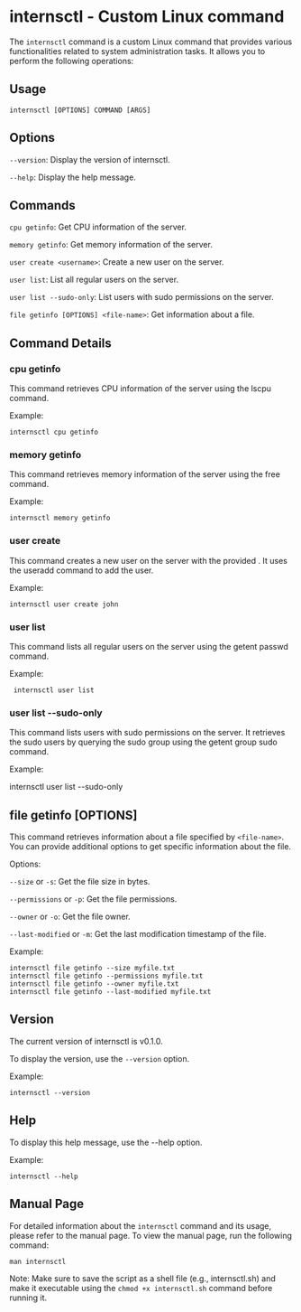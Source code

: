 # internsctl - Custom Linux command
The ` internsctl ` command is a custom Linux command that provides various functionalities related to system administration tasks. It allows you to perform the following operations:

## Usage
```internsctl [OPTIONS] COMMAND [ARGS]```
## Options
`--version`: Display the version of internsctl.


`--help`: Display the help message.
## Commands
`cpu getinfo`: Get CPU information of the server. 


`memory getinfo`: Get memory information of the server.


`user create <username>`: Create a new user on the server.


`user list`: List all regular users on the server.


`user list --sudo-only`: List users with sudo permissions on the server.


` file getinfo [OPTIONS] <file-name> `: Get information about a file.
## Command Details
### cpu getinfo
This command retrieves CPU information of the server using the lscpu command.

Example:

```
internsctl cpu getinfo
```
### memory getinfo
This command retrieves memory information of the server using the free command.

Example:

```
internsctl memory getinfo
```
### user create
This command creates a new user on the server with the provided <username>. It uses the useradd command to add the user.

Example:

``` 
internsctl user create john
```
### user list
This command lists all regular users on the server using the getent passwd command.

Example:

``` 
 internsctl user list
```
### user list --sudo-only
This command lists users with sudo permissions on the server. It retrieves the sudo users by querying the sudo group using the getent group sudo command.

Example:

internsctl user list --sudo-only
## file getinfo [OPTIONS]
This command retrieves information about a file specified by `<file-name>`. You can provide additional options to get specific information about the file.

Options:

` --size ` or ` -s `: Get the file size in bytes.

`--permissions` or `-p`: Get the file permissions.

`--owner` or `-o`: Get the file owner.

`--last-modified` or `-m`: Get the last modification timestamp of the file.


Example:

```
internsctl file getinfo --size myfile.txt
internsctl file getinfo --permissions myfile.txt
internsctl file getinfo --owner myfile.txt
internsctl file getinfo --last-modified myfile.txt
```
## Version
The current version of internsctl is v0.1.0.

To display the version, use the `--version` option.

Example:

```
internsctl --version 
```
## Help


To display this help message, use the --help option.

Example:

```
internsctl --help
```
## Manual Page
For detailed information about the `internsctl` command and its usage, please refer to the manual page. To view the manual page, run the following command:

```
man internsctl
```
Note: Make sure to save the script as a shell file (e.g., internsctl.sh) and make it executable using the `chmod +x internsctl.sh` command before running it.
